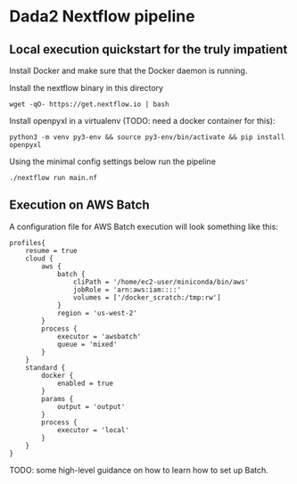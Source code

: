 # Dada2 Nextflow pipeline

## Local execution quickstart for the truly impatient

Install Docker and make sure that the Docker daemon is running.

Install the nextflow binary in this directory

```
wget -qO- https://get.nextflow.io | bash
```

Install openpyxl in a virtualenv (TODO: need a docker container for this):

```
python3 -m venv py3-env && source py3-env/bin/activate && pip install openpyxl
```

Using the minimal config settings below run the pipeline

```
./nextflow run main.nf
```

## Execution on AWS Batch

A configuration file for AWS Batch execution will look something like this:

```
profiles{
    resume = true
    cloud {
        aws {
            batch {
                cliPath = '/home/ec2-user/miniconda/bin/aws'
                jobRole = 'arn:aws:iam::::'
                volumes = ['/docker_scratch:/tmp:rw']
            }
            region = 'us-west-2'
        }
        process {
            executor = 'awsbatch'
            queue = 'mixed'
        }
    }
    standard {
        docker {
            enabled = true
        }
        params {
            output = 'output'
        }
        process {
            executor = 'local'
        }
    }
}
```

TODO: some high-level guidance on how to learn how to set up Batch.
